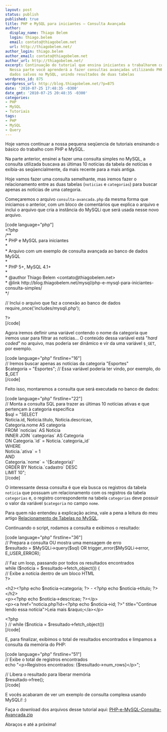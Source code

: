 ```yaml
---
layout: post
status: publish
published: true
title: PHP e MySQL para iniciantes – Consulta Avançada
author:
  display_name: Thiago Belem
  login: thiago.belem
  email: contato@thiagobelem.net
  url: http://thiagobelem.net/
author_login: thiago.belem
author_email: contato@thiagobelem.net
author_url: http://thiagobelem.net/
excerpt: Continuação do tutorial que ensina iniciantes a trabalharem com PHP e MySQL.
  Nessa parte você aprenderá a fazer consultas avançadas utilizando PHP para acessar
  dados salvos no MySQL, unindo resultados de duas tabelas
wordpress_id: 875
wordpress_url: http://blog.thiagobelem.net/?p=875
date: '2010-07-25 17:48:35 -0300'
date_gmt: '2010-07-25 20:48:35 -0300'
categories:
- PHP
- MySQL
- Tutoriais
tags:
- PHP
- MySQL
- Query
---
```

<p>Hoje vamos continuar a nossa pequena seqüencia de tutoriais ensinando o básico do trabalho com PHP e MySQL.</p>
<p>Na parte anterior, ensinei a fazer uma consulta simples no MySQL, a consulta utilizada buscava as últimas 10 notícias da tabela de notícias e exibia-as seqüencialmente, da mais recente para a mais antiga.</p>
<p>Hoje vamos fazer uma consulta semelhante, mas iremos fazer o relacionamento entre as duas tabelas (<code>noticias</code> e <code>categorias</code>) para buscar apenas as notícias de uma categoria.</p>
<p>Começaremos o arquivo <code>consulta-avancada.php</code> da mesma forma que iniciamos o anterior, com um bloco de comentários que explica o arquivo e inclui o arquivo que cria a instância do MySQLi que será usada nesse novo arquivo.</p>
<p>[code language="php"]<br />
&lt;?php<br />
/**<br />
 * PHP e MySQL para iniciantes<br />
 *<br />
 * Arquivo com um exemplo de consulta avançada ao banco de dados MySQL<br />
 *<br />
 * PHP 5+, MySQL 4.1+<br />
 *<br />
 * @author Thiago Belem &lt;contato@thiagobelem.net&gt;<br />
 * @link http://blog.thiagobelem.net/mysql/php-e-mysql-para-iniciantes-consulta-simples/<br />
 */</p>
<p>// Inclui o arquivo que faz a conexão ao banco de dados<br />
require_once('includes/mysqli.php');</p>
<p>?&gt;<br />
[/code]</p>
<p>Agora iremos definir uma variável contendo o nome da categoria que iremos usar para filtrar as notícias... O conteúdo dessa variável está "<em>hard coded</em>" no arquivo, mas poderia ser dinâmico e vir da uma variável <code>$_GET</code>, por exemplo.</p>
<p>[code language="php" firstline="16"]<br />
// Iremos buscar apenas as notícias da categoria &quot;Esportes&quot;<br />
$categoria = &quot;Esportes&quot;; // Essa variável poderia ter vindo, por exemplo, do $_GET<br />
[/code]</p>
<p>Feito isso, montaremos a consulta que será executada no banco de dados:</p>
<p>[code language="php" firstline="22"]<br />
// Monta a consulta SQL para trazer as últimas 10 notícias ativas e que pertençam à categoria específica<br />
$sql = &quot;SELECT<br />
			Noticia.id, Noticia.titulo, Noticia.descricao,<br />
			Categoria.nome AS categoria<br />
		FROM `noticias` AS Noticia<br />
			INNER JOIN `categorias` AS Categoria<br />
				ON Categoria.`id` = Noticia.`categoria_id`<br />
		WHERE<br />
			Noticia.`ativa` = 1<br />
			AND<br />
			Categoria.`nome` = '{$categoria}'<br />
		ORDER BY Noticia.`cadastro` DESC<br />
		LIMIT 10&quot;;<br />
[/code]</p>
<p>O interessante dessa consulta é que ela busca os registros da tabela <code>noticia</code> que possuam um relacionamento com os registros da tabela <code>categorias</code> e, o registro correspondente na tabela <code>categorias</code> deve possuir o valor da variável <code>$categoria</code> no campo <code>nome</code>.</p>
<p>Para quem não entendeu a explicação acima, vale a pena a leitura do meu artigo <a title="Relacionamento de Tabelas no MySQL" href="http://blog.thiagobelem.net/mysql/relacionamento-de-tabelas-no-mysql/">Relacionamento de Tabelas no MySQL</a>.</p>
<p>Continuando o script, rodamos a consulta e exibimos o resultado:</p>
<p>[code language="php" firstline="36"]<br />
// Prepara a consulta OU mostra uma mensagem de erro<br />
$resultado = $MySQLi-&gt;query($sql) OR trigger_error($MySQLi-&gt;error, E_USER_ERROR);</p>
<p>// Faz um loop, passando por todos os resultados encontrados<br />
while ($noticia = $resultado-&gt;fetch_object()) {<br />
	// Exibe a notícia dentro de um bloco HTML<br />
	?&gt;</p>
<p>	&lt;h2&gt;&lt;?php echo $noticia-&gt;categoria; ?&gt; - &lt;?php echo $noticia-&gt;titulo; ?&gt;&lt;/h2&gt;<br />
	&lt;p&gt;&lt;?php echo $noticia-&gt;descricao; ?&gt;&lt;/p&gt;<br />
	&lt;p&gt;&lt;a href=&quot;noticia.php?id=&lt;?php echo $noticia-&gt;id; ?&gt;&quot; title=&quot;Continue lendo essa notícia&quot;&gt;Leia mais &amp;raquo;&lt;/a&gt;&lt;/p&gt;</p>
<p>	&lt;?php<br />
} // while ($noticia = $resultado-&gt;fetch_object())<br />
[/code]</p>
<p>E, para finalizar, exibimos o total de resultados encontrados e limpamos a consulta da memória do PHP:</p>
<p>[code language="php" firstline="51"]<br />
// Exibe o total de registros encontrados<br />
echo &quot;&lt;p&gt;Registros encontrados: {$resultado-&gt;num_rows}&lt;/p&gt;&quot;;</p>
<p>// Libera o resultado para liberar memória<br />
$resultado-&gt;free();<br />
[/code]</p>
<p>E vocês acabaram de ver um exemplo de consulta complexa usando MySQLi! :)</p>
<p>Faça o download dos arquivos desse tutorial aqui: <a href="http://blog.thiagobelem.net/arquivos/2010/07/PHP-e-MySQL-Consulta-Avançada.zip">PHP-e-MySQL-Consulta-Avançada.zip</a></p>
<p>Abraços e até a próxima!</p>
